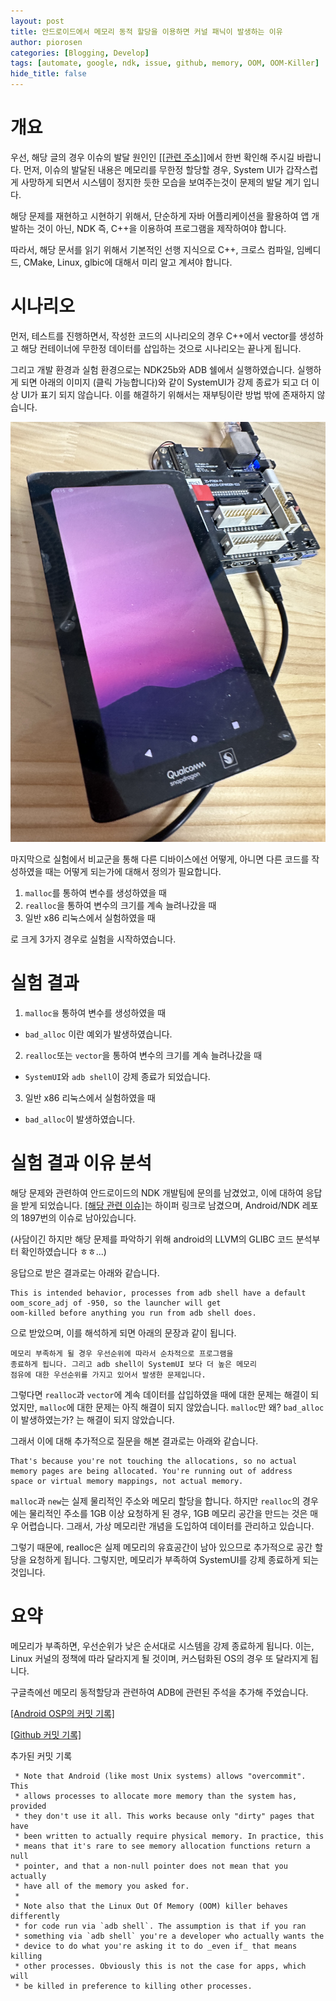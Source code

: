 ```yaml
---
layout: post
title: 안드로이드에서 메모리 동적 할당을 이용하면 커널 패닉이 발생하는 이유
author: piorosen
categories: [Blogging, Develop]
tags: [automate, google, ndk, issue, github, memory, OOM, OOM-Killer]
hide_title: false
---
```


# 개요

우선, 해당 글의 경우 이슈의 발달 원인인 [[[관련 주소]]](/posts/android-os-panic/)에서 한번 확인해 주시길 바랍니다. 먼저, 이슈의 발달된 내용은 메모리를 무한정 할당할 경우, System UI가 갑작스럽게 사망하게 되면서 시스템이 정지한 듯한 모습을 보여주는것이 문제의 발달 계기 입니다. 

해당 문제를 재현하고 시현하기 위해서, 단순하게 자바 어플리케이션을 활용하여 앱 개발하는 것이 아닌, NDK 즉, C++을 이용하여 프로그램을 제작하여야 합니다.

따라서, 해당 문서를 읽기 위해서 기본적인 선행 지식으로 C++, 크로스 컴파일, 임베디드, CMake, Linux, glbic에 대해서 미리 알고 계셔야 합니다. 

# 시나리오

먼저, 테스트를 진행하면서, 작성한 코드의 시나리오의 경우 C++에서 vector를 생성하고 해당 컨테이너에 무한정 데이터를 삽입하는 것으로 시나리오는 끝나게 됩니다.

그리고 개발 환경과 실험 환경으로는 NDK25b와 ADB 쉘에서 실행하였습니다. 실행하게 되면 아래의 이미지 (클릭 가능합니다)와 같이 SystemUI가 강제 종료가 되고 더 이상 UI가 표기 되지 않습니다. 이를 해결하기 위해서는 재부팅이란 방법 밖에 존재하지 않습니다.

[![](/assets/img/post/2023-06-25-poc.jpg)](https://youtu.be/Ici8rg1EVog)


마지막으로 실험에서 비교군을 통해 다른 디바이스에선 어떻게, 아니면 다른 코드를 작성하였을 때는 어떻게 되는가에 대해서 정의가 필요합니다.

1. `malloc`를 통하여 변수를 생성하였을 때
2. `realloc`을 통하여 변수의 크기를 계속 늘려나갔을 때
3. 일반 x86 리눅스에서 실험하였을 때

로 크게 3가지 경우로 실험을 시작하였습니다.

# 실험 결과

1. `malloc을` 통하여 변수를 생성하였을 때
- `bad_alloc` 이란 예외가 발생하였습니다.

2. `realloc`또는 `vector`을 통하여 변수의 크기를 계속 늘려나갔을 때
- `SystemUI`와 `adb shell`이 강제 종료가 되었습니다.

3. 일반 x86 리눅스에서 실험하였을 때
- `bad_alloc`이 발생하였습니다.

# 실험 결과 이유 분석

해당 문제와 관련하여 안드로이드의 NDK 개발팀에 문의를 남겼었고, 이에 대하여 응답을 받게 되었습니다. [[해당 관련 이슈]](https://github.com/android/ndk/issues/1897)는 하이퍼 링크로 남겼으며, Android/NDK 레포의 1897번의 이슈로 남아있습니다.

(사담이긴 하지만 해당 문제를 파악하기 위해 android의 LLVM의 GLIBC 코드 분석부터 확인하였습니다 ㅎㅎ...)

응답으로 받은 결과로는 아래와 같습니다.

```
This is intended behavior, processes from adb shell have a default
oom_score_adj of -950, so the launcher will get
oom-killed before anything you run from adb shell does.
```

으로 받았으며, 이를 해석하게 되면 아래의 문장과 같이 됩니다.

```
메모리 부족하게 될 경우 우선순위에 따라서 순차적으로 프로그램을 
종료하게 됩니다. 그리고 adb shell이 SystemUI 보다 더 높은 메모리 
점유에 대한 우선순위를 가지고 있어서 발생한 문제입니다.
```

그렇다면 `realloc`과 `vector`에 계속 데이터를 삽입하였을 때에 대한 문제는 해결이 되었지만, `malloc`에 대한 문제는 아직 해결이 되지 않았습니다. `malloc`만 왜? `bad_alloc`이 발생하였는가? 는 해결이 되지 않았습니다.

그래서 이에 대해 추가적으로 질문을 해본 결과로는 아래와 같습니다.

```
That's because you're not touching the allocations, so no actual
memory pages are being allocated. You're running out of address
space or virtual memory mappings, not actual memory.
```

`malloc`과 `new`는 실제 물리적인 주소와 메모리 할당을 합니다. 하지만 `realloc`의 경우에는 물리적인 주소를 1GB 이상 요청하게 된 경우, 1GB 메모리 공간을 만드는 것은 매우 어렵습니다. 그래서, 가상 메모리란 개념을 도입하여 데이터를 관리하고 있습니다. 

그렇기 때문에, realloc은 실제 메모리의 유효공간이 남아 있으므로 추가적으로 공간 할당을 요청하게 됩니다. 그렇지만, 메모리가 부족하여 SystemUI를 강제 종료하게 되는 것입니다. 

# 요약

메모리가 부족하면, 우선순위가 낮은 순서대로 시스템을 강제 종료하게 됩니다. 이는, Linux 커널의 정책에 따라 달라지게 될 것이며, 커스텀화된 OS의 경우 또 달라지게 됩니다.

구글측에선 메모리 동적할당과 관련하여 ADB에 관련된 주석을 추가해 주었습니다.

[[Android OSP의 커밋 기록]](https://android-review.googlesource.com/c/platform/bionic/+/2638672)

[[Github 커밋 기록]](https://github.com/msft-mirror-aosp/platform.bionic/commit/0a94e1584ecb9244495ad1001f5475bc49041a70)

추가된 커밋 기록
```
 * Note that Android (like most Unix systems) allows "overcommit". This
 * allows processes to allocate more memory than the system has, provided
 * they don't use it all. This works because only "dirty" pages that have
 * been written to actually require physical memory. In practice, this
 * means that it's rare to see memory allocation functions return a null
 * pointer, and that a non-null pointer does not mean that you actually
 * have all of the memory you asked for.
 *
 * Note also that the Linux Out Of Memory (OOM) killer behaves differently
 * for code run via `adb shell`. The assumption is that if you ran
 * something via `adb shell` you're a developer who actually wants the
 * device to do what you're asking it to do _even if_ that means killing
 * other processes. Obviously this is not the case for apps, which will
 * be killed in preference to killing other processes.
```

